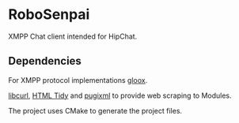 RoboSenpai
==========

XMPP Chat client intended for HipChat.


## Dependencies
For XMPP protocol implementations [gloox](http://camaya.net/gloox/).

[libcurl](http://curl.haxx.se/libcurl/), [HTML Tidy](http://sourceforge.net/projects/tidy/) and [pugixml](http://pugixml.org/) to provide web scraping to Modules.

The project uses CMake to generate the project files.
